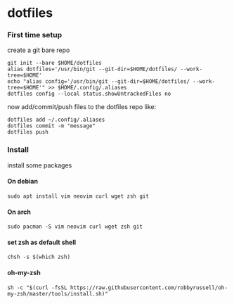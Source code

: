 # dotfiles

### First time setup
create a git bare repo

```
git init --bare $HOME/dotfiles
alias dotfiles='/usr/bin/git --git-dir=$HOME/dotfiles/ --work-tree=$HOME'
echo "alias config='/usr/bin/git --git-dir=$HOME/dotfiles/ --work-tree=$HOME'" >> $HOME/.config/.aliases
dotfiles config --local status.showUntrackedFiles no
```
now add/commit/push files to the dotfiles repo like:
```
dotfiles add ~/.config/.aliases
dotfiles commit -m "message"
dotfiles push
```

### Install
install some packages

#### On debian
```
sudo apt install vim neovim curl wget zsh git
```

#### On arch
```
sudo pacman -S vim neovim curl wget zsh git
```

#### set zsh as default shell
```
chsh -s $(which zsh)
```

#### oh-my-zsh
```
sh -c "$(curl -fsSL https://raw.githubusercontent.com/robbyrussell/oh-my-zsh/master/tools/install.sh)"
```
